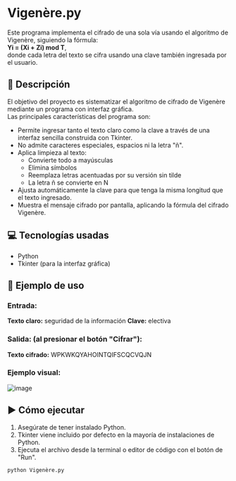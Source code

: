 # Vigenère.py

Este programa implementa el cifrado de una sola vía usando el algoritmo de Vigenère, siguiendo la fórmula:  
**Yi = (Xi + Zi) mod T**,  
donde cada letra del texto se cifra usando una clave también ingresada por el usuario.

## 🧩 Descripción

El objetivo del proyecto es sistematizar el algoritmo de cifrado de Vigenère mediante un programa con interfaz gráfica.  
Las principales características del programa son:

- Permite ingresar tanto el texto claro como la clave a través de una interfaz sencilla construida con Tkinter.
- No admite caracteres especiales, espacios ni la letra "ñ".  
- Aplica limpieza al texto:  
  - Convierte todo a mayúsculas  
  - Elimina símbolos  
  - Reemplaza letras acentuadas por su versión sin tilde  
  - La letra ñ se convierte en N
- Ajusta automáticamente la clave para que tenga la misma longitud que el texto ingresado.
- Muestra el mensaje cifrado por pantalla, aplicando la fórmula del cifrado Vigenère.


## 💻 Tecnologías usadas

- Python
- Tkinter (para la interfaz gráfica)

## 📝 Ejemplo de uso
### Entrada: 
**Texto claro:** seguridad de la información 
**Clave:** electiva 

### Salida: (al presionar el botón "Cifrar"): 
**Texto cifrado:** WPKWKQYAHOINTQIFSCQCVQJN

### Ejemplo visual:
![image](https://github.com/user-attachments/assets/602463f1-d0eb-44aa-8c59-b0ba7cf18b8a)

## ▶️ Cómo ejecutar

1. Asegúrate de tener instalado Python.
2. Tkinter viene incluido por defecto en la mayoría de instalaciones de Python.
3. Ejecuta el archivo desde la terminal o editor de código con el botón de "Run".

```bash
python Vigenère.py
